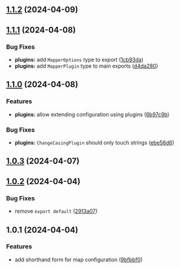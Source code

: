 

## [1.1.2](https://github.com/Four-Lights-NL/mapper/compare/v1.1.1...v1.1.2) (2024-04-09)

## [1.1.1](https://github.com/Four-Lights-NL/mapper/compare/v1.1.0...v1.1.1) (2024-04-08)


### Bug Fixes

* **plugins:** add `MapperOptions` type to export ([1cb93da](https://github.com/Four-Lights-NL/mapper/commit/1cb93dadaaf970dcdc467033caba23c75b892a77))
* **plugins:** add `MapperPlugin` type to main exports ([d4da280](https://github.com/Four-Lights-NL/mapper/commit/d4da2809fa4c1eac4beb8311b5c87d33b93a49a5))

## [1.1.0](https://github.com/Four-Lights-NL/mapper/compare/v1.0.3...v1.1.0) (2024-04-08)


### Features

* **plugins:** allow extending configuration using plugins ([6b97c9b](https://github.com/Four-Lights-NL/mapper/commit/6b97c9be72c27147712b97997e2c9dd051a17a84))


### Bug Fixes

* **plugins:** `ChangeCasingPlugin` should only touch strings ([ebe56d6](https://github.com/Four-Lights-NL/mapper/commit/ebe56d6b7540200da5e5b7b15f42d03713ac4165))

## [1.0.3](https://github.com/Four-Lights-NL/mapper/compare/v1.0.2...v1.0.3) (2024-04-07)

## [1.0.2](https://github.com/Four-Lights-NL/mapper/compare/v1.0.1...v1.0.2) (2024-04-04)


### Bug Fixes

* remove `export default` ([2913a07](https://github.com/Four-Lights-NL/mapper/commit/2913a0756bbb48d34fe20dd33f6817240febed80))

## 1.0.1 (2024-04-04)


### Features

* add shorthand form for map configuration ([9bfbbf0](https://github.com/Four-Lights-NL/mapper/commit/9bfbbf0c3f293ff6392f423b6f32d4345eeb55a8))
